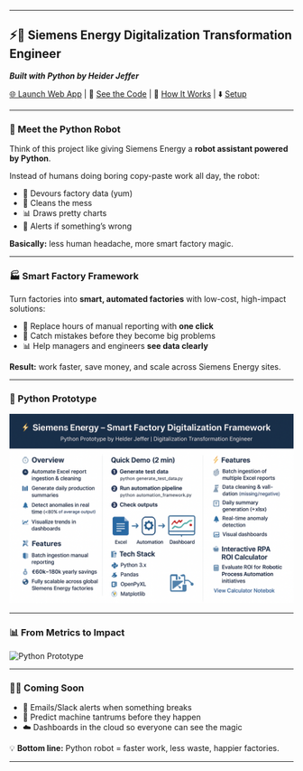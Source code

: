 

---

## ⚡🐍 Siemens Energy Digitalization Transformation Engineer

***Built with Python by Heider Jeffer***

[🌐 Launch Web App](https://siemens-energy-digitalization-dashboard-by-heider-jeffer.streamlit.app/)    |   🐍 [See the Code](https://github.com/HeiderJeffer/Siemens-Energy-Digitalization-Transformation-Engineer/blob/main/read/BreakingDown_Python_SmartDigitalization_SiemensEnergy.md)    |    🐍 [How It Works](https://github.com/HeiderJeffer/Siemens-Energy-Digitalization-Transformation-Engineer/blob/main/read/Modeling_Smart_Digitalization_SiemensEnergy.md)   |   ⬇️ [Setup](https://github.com/HeiderJeffer/Siemens-Energy-Digitalization-Transformation-Engineer/blob/main/read/setup.md)


---

### 🤖 Meet the Python Robot

Think of this project like giving Siemens Energy a **robot assistant powered by Python**.

Instead of humans doing boring copy-paste work all day, the robot:

* 📂 Devours factory data (yum)
* 🧹 Cleans the mess
* 📊 Draws pretty charts
* 🚨 Alerts if something’s wrong

**Basically:** less human headache, more smart factory magic.

---

### 🏭 Smart Factory Framework

Turn factories into **smart, automated factories** with low-cost, high-impact solutions:

* 🧹 Replace hours of manual reporting with **one click**
* 🚨 Catch mistakes before they become big problems
* 📊 Help managers and engineers **see data clearly**

**Result:** work faster, save money, and scale across Siemens Energy sites.

---

### 🐍 Python Prototype

![Python Prototype](https://raw.githubusercontent.com/HeiderJeffer/Siemens-Energy-Digitalization-Transformation-Engineer/main/data/Python%20Prototype%20by%20Helder%20Jeffer.png)  
 

---

### 📊 From Metrics to Impact

![Python Prototype](https://github.com/HeiderJeffer/Siemens-Energy-Digitalization-Transformation-Engineer/blob/main/data/Data%20Insights%20for%20Siemens%20Energy%E2%80%99s%20Future%20by%20Heider%20Jeffer.png)  

---

### 🔮✨ Coming Soon

* 📧 Emails/Slack alerts when something breaks
* 🤖 Predict machine tantrums before they happen
* ☁️ Dashboards in the cloud so everyone can see the magic

💡 **Bottom line:** Python robot = faster work, less waste, happier factories.

---















<!--
## Python Prototype

![Python Prototype](https://raw.githubusercontent.com/HeiderJeffer/Siemens-Energy-Digitalization-Transformation-Engineer/main/data/Python%20Prototype%20by%20Helder%20Jeffer.png)

## From Metrics to Impact: Siemens Energy’s Digital Evolution

![Python Prototype](https://github.com/HeiderJeffer/Siemens-Energy-Digitalization-Transformation-Engineer/blob/main/data/Data%20Insights%20for%20Siemens%20Energy%E2%80%99s%20Future%20by%20Heider%20Jeffer.png)

-->

<!--
## ⚡ One-Click Quick Start

Run the full setup—Python 3.11 Conda environment, all required packages, Jupyter extensions, and launch Jupyter Lab—in **two simple steps**.

### Linux / macOS / WSL

1️⃣ Download the setup script

```bash
curl -LO https://github.com/HeiderJeffer/Siemens-Energy-Digitalization-Transformation-Engineer/raw/main/One-Click%20Environment%20Setup/setup_env.sh
```

2️⃣ Run the script

```
bash setup_env.sh
```

> This reliably downloads and executes the script in WSL/Linux/macOS. No manual permission changes needed.



### Windows (Command Prompt / PowerShell)

```powershell
powershell -Command "Invoke-WebRequest -Uri https://github.com/HeiderJeffer/Siemens-Energy-Digitalization-Transformation-Engineer/raw/main/One-Click%20Environment%20Setup/setup_env.bat -OutFile setup_env.bat; .\setup_env.bat"
```

> This downloads the batch file and executes it automatically.
-->
